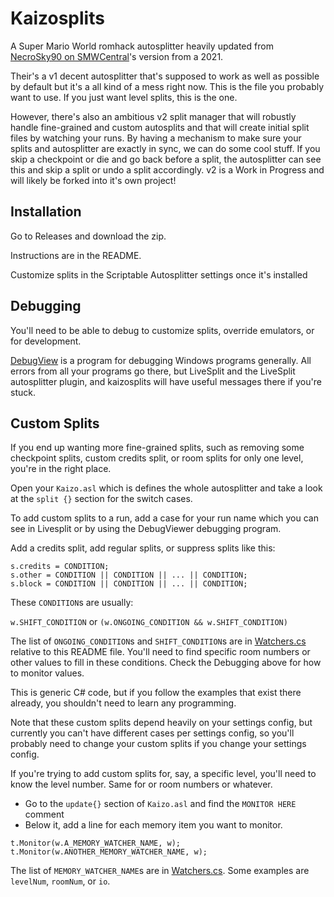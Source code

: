 # Kaizosplits

A Super Mario World romhack autosplitter heavily updated from [NecroSky90 on SMWCentral](https://www.smwcentral.net/?p=section&a=details&id=28606)'s version from a 2021.

Their's a v1 decent autosplitter that's supposed to work as well as possible by default but it's a all kind of a mess right now. This is the file you probably want to use. If you just want level splits, this is the one.

However, there's also an ambitious v2 split manager that will robustly handle fine-grained and custom autosplits and that will create initial split files by watching your runs. By having a mechanism to make sure your splits and autosplitter are exactly in sync, we can do some cool stuff. If you skip a checkpoint or die and go back before a split, the autosplitter can see this and skip a split or undo a split accordingly. v2 is a Work in Progress and will likely be forked into it's own project!

## Installation

Go to Releases and download the zip.

Instructions are in the README.

Customize splits in the Scriptable Autosplitter settings once it's installed

## Debugging

You'll need to be able to debug to customize splits, override emulators, or for development.

[DebugView](https://learn.microsoft.com/en-us/sysinternals/downloads/debugview) is a program for debugging Windows programs generally. All errors from all your programs go there, but LiveSplit and the LiveSplit autosplitter plugin, and kaizosplits will have useful messages there if you're stuck.


## Custom Splits

If you end up wanting more fine-grained splits, such as removing some checkpoint splits, custom credits split, or room splits for only one level, you're in the right place.

Open your `Kaizo.asl` which is defines the whole autosplitter and take a look at the `split {}` section for the switch cases.

To add custom splits to a run, add a case for your run name which you can see in Livesplit or by using the DebugViewer debugging program.

Add a credits split, add regular splits, or suppress splits like this:
```
s.credits = CONDITION;
s.other = CONDITION || CONDITION || ... || CONDITION;
s.block = CONDITION || CONDITION || ... || CONDITION;
```

These `CONDITION`s are usually:

`w.SHIFT_CONDITION` or `(w.ONGOING_CONDITION && w.SHIFT_CONDITION)`

The list of `ONGOING_CONDITION`s and `SHIFT_CONDITION`s are in [Watchers.cs](Components/SMW/SMW/Watchers.cs#L183) relative to this README file. You'll need to find specific room numbers or other values to fill in these conditions. Check the Debugging above for how to monitor values.

This is generic C# code, but if you follow the examples that exist there already, you shouldn't need to learn any programming.

Note that these custom splits depend heavily on your settings config, but currently you can't have different cases per settings config, so you'll probably need to change your custom splits if you change your settings config.
    
If you're trying to add custom splits for, say, a specific level, you'll need to know the level number. Same for or room numbers or whatever.
- Go to the `update{}` section of `Kaizo.asl` and find the `MONITOR HERE` comment
- Below it, add a line for each memory item you want to monitor.

```
t.Monitor(w.A_MEMORY_WATCHER_NAME, w);
t.Monitor(w.ANOTHER_MEMORY_WATCHER_NAME, w);
```

The list of `MEMORY_WATCHER_NAME`s are in [Watchers.cs](Components/SMW/SMW/Watchers.cs#L42). Some examples are `levelNum`, `roomNum`, or `io`.
